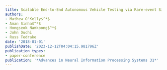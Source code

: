 ```yaml
---
title: Scalable End-to-End Autonomous Vehicle Testing via Rare-event Simulation
authors:
- Mathew O'Kelly$^*$
- Aman Sinha$^*$
- Hongseok Namkoong$^*$
- John Duchi
- Russ Tedrake
date: '2018-01-01'
publishDate: '2023-12-12T04:04:15.981796Z'
publication_types:
- paper-conference
publication: '*Advances in Neural Information Processing Systems 31*'
---
```

